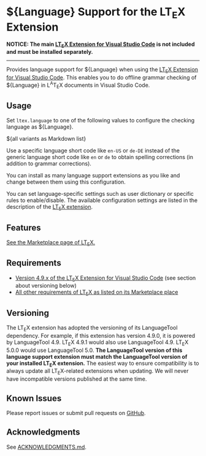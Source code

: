 # ${Language} Support for the LT<sub>E</sub>X Extension

**NOTICE: The main [LT<sub>E</sub>X Extension for Visual Studio Code][ltex-ext] is not included and must be installed separately.**

___

Provides language support for ${Language} when using the [LT<sub>E</sub>X Extension for Visual Studio Code][ltex-ext]. This enables you to do offline grammar checking of ${Language} in L<sup>A</sup>T<sub>E</sub>X documents in Visual Studio Code.

## Usage

Set `ltex.language` to one of the following values to configure the checking language as ${Language}.

${all variants as Markdown list}

Use a specific language short code like `en-US` or `de-DE` instead of the generic language short code like `en` or `de` to obtain spelling corrections (in addition to grammar corrections).

You can install as many language support extensions as you like and change between them using this configuration.

You can set language-specific settings such as user dictionary or specific rules to enable/disable. The available configuration settings are listed in the description of the [LT<sub>E</sub>X extension][ltex-ext].

## Features

[See the Marketplace page of LT<sub>E</sub>X.][ltex-ext]

## Requirements

* [Version 4.9.x of the LT<sub>E</sub>X Extension for Visual Studio Code][ltex-ext] (see section about versioning below)
* [All other requirements of LT<sub>E</sub>X as listed on its Marketplace place][ltex-ext]

## Versioning

The LT<sub>E</sub>X extension has adopted the versioning of its LanguageTool dependency. For example, if this extension has version 4.9.0, it is powered by LanguageTool 4.9. LT<sub>E</sub>X 4.9.1 would also use LanguageTool 4.9. LT<sub>E</sub>X 5.0.0 would use LanguageTool 5.0. **The LanguageTool version of this language support extension must match the LanguageTool version of your installed LT<sub>E</sub>X extension.** The easiest way to ensure compatibility is to always update all LT<sub>E</sub>X-related extensions when updating. We will never have incompatible versions published at the same time.

## Known Issues

Please report issues or submit pull requests on [GitHub](https://github.com/valentjn/vscode-ltex).

## Acknowledgments

See [ACKNOWLEDGMENTS.md](./ACKNOWLEDGMENTS.md).

[ltex-ext]: https://marketplace.visualstudio.com/items?itemName=valentjn.vscode-ltex
